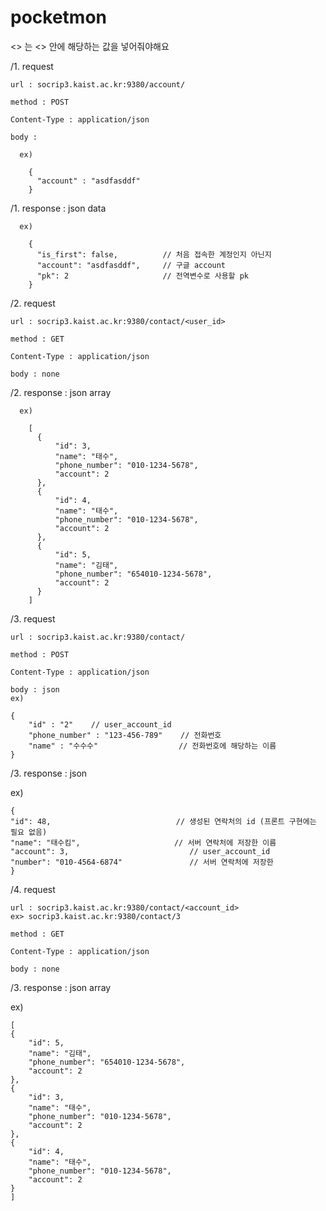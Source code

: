 # pocketmon

<> 는 <> 안에 해당하는 값을 넣어줘야해요

/1. request 

    url : socrip3.kaist.ac.kr:9380/account/

    method : POST

    Content-Type : application/json

    body : 

      ex)

        {
          "account" : "asdfasddf"
        }
        
/1. response :  json data

      ex)

        {
          "is_first": false,          // 처음 접속한 계정인지 아닌지
          "account": "asdfasddf",     // 구글 account
          "pk": 2                     // 전역변수로 사용할 pk
        }
  
  
/2. request

    url : socrip3.kaist.ac.kr:9380/contact/<user_id>

    method : GET

    Content-Type : application/json

    body : none
    

/2. response : json array


      ex)

        [
          {
              "id": 3,
              "name": "태수",
              "phone_number": "010-1234-5678",
              "account": 2
          },
          {
              "id": 4,
              "name": "태수",
              "phone_number": "010-1234-5678",
              "account": 2
          },
          {
              "id": 5,
              "name": "김태",
              "phone_number": "654010-1234-5678",
              "account": 2
          }
        ]
  
 /3. request

    url : socrip3.kaist.ac.kr:9380/contact/

    method : POST

    Content-Type : application/json

    body : json
    ex)

    {
        "id" : "2"    // user_account_id
        "phone_number" : "123-456-789"    // 전화번호
        "name" : "수수수"                  // 전화번호에 해당하는 이름
    }

    
/3. response :  json

  ex)

    {
    "id": 48,                            // 생성된 연락처의 id (프론트 구현에는 필요 없음)
    "name": "태수킴",                     // 서버 연락처에 저장한 이름
    "account": 3,                           // user_account_id
    "number": "010-4564-6874"               // 서버 연락처에 저장한 
    }

 /4. request

    url : socrip3.kaist.ac.kr:9380/contact/<account_id>
    ex> socrip3.kaist.ac.kr:9380/contact/3

    method : GET

    Content-Type : application/json

    body : none

/3. response :  json array

  ex)

    [
    {
        "id": 5,
        "name": "김태",
        "phone_number": "654010-1234-5678",
        "account": 2
    },
    {
        "id": 3,
        "name": "태수",
        "phone_number": "010-1234-5678",
        "account": 2
    },
    {
        "id": 4,
        "name": "태수",
        "phone_number": "010-1234-5678",
        "account": 2
    }
    ]
